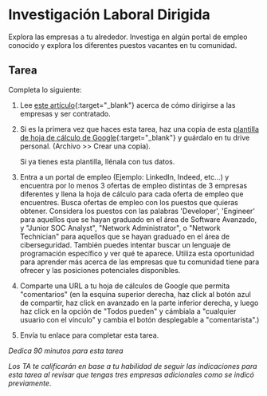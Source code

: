 ﻿# Investigación Laboral Dirigida

Explora las empresas a tu alrededor. Investiga en algún portal de empleo conocido y explora los diferentes puestos vacantes en tu comunidad. 

## Tarea

Completa lo siguiente:

1. Lee [este artículo](https://careerpivot.com/2017/target-the-company-quit-chasing-job/){:target="_blank"} acerca de cómo dirigirse a las empresas y ser contratado. 

2. Si es la primera vez que haces esta tarea, haz una copia de esta [plantilla de hoja de cálculo de Google](https://docs.google.com/spreadsheets/d/1PGylOhiYIuDMLcGr6iUdMNSVwCwczWovbr1HqSRXBGA/edit#gid=0){:target="_blank"} y guárdalo en tu drive personal. (Archivo >> Crear una copia). 

    Si ya tienes esta plantilla, llénala con tus datos. 

3. Entra a un portal de empleo (Ejemplo: LinkedIn, Indeed, etc...) y encuentra por lo menos 3 ofertas de empleo distintas de 3 empresas diferentes y llena la hoja de cálculo para cada oferta de empleo que encuentres. Busca ofertas de empleo con los puestos que quieras obtener. Considera los puestos con las palabras 'Developer', 'Engineer' para aquellos que se hayan graduado en el área de Software Avanzado, y "Junior SOC Analyst", "Network Administrator", o "Network Technician" para aquellos que se hayan graduado en el área de ciberseguridad. También puedes intentar buscar un lenguaje de programación específico y ver qué te aparece. Utiliza esta oportunidad para aprender más acerca de las empresas que tu comunidad tiene para ofrecer y las posiciones potenciales disponibles. 

4. Comparte una URL a tu hoja de cálculos de Google que permita "comentarios" (en la esquina superior derecha, haz click al botón azul de compartir, haz click en avanzado en la parte inferior derecha, y luego haz click en la opción de "Todos pueden" y cámbiala a "cualquier usuario con el vínculo" y cambia el botón desplegable a "comentarista".) 

5. Envía tu enlace para completar esta tarea. 

_Dedica 90 minutos para esta tarea_

_Los TA te calificarán en base a tu habilidad de seguir las indicaciones para esta tarea al revisar que tengas tres empresas adicionales como se indicó previamente._

